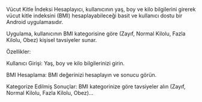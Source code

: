 Vücut Kitle İndeksi Hesaplayıcı, kullanıcının yaş, boy ve kilo bilgilerini girerek vücut kitle indeksini (BMI) hesaplayabileceği basit ve kullanıcı dostu bir Android uygulamasıdır. 

Uygulama, kullanıcının BMI kategorisine göre (Zayıf, Normal Kilolu, Fazla Kilolu, Obez) kişisel tavsiyeler sunar.

Özellikler:

Kullanıcı Girişi: Yaş, boy ve kilo bilgilerinizi girin.

BMI Hesaplama: BMI değerinizi hesaplayın ve sonucu görün.

Kategorize Edilmiş Sonuçlar: BMI kategorinize göre tavsiyeler alın (Zayıf, Normal Kilolu, Fazla Kilolu, Obez)...






